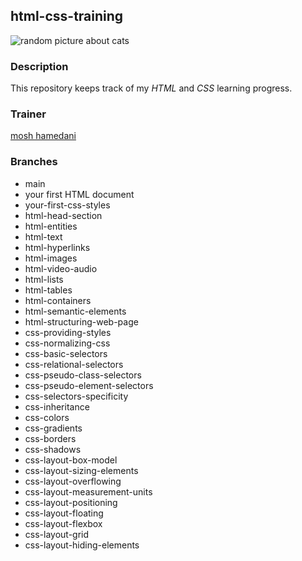 ## html-css-training

![random picture about cats](https://picsum.photos/200/300)

### Description

This repository keeps track of my _HTML_ and _CSS_ learning progress.

### Trainer

[mosh hamedani](http://bit.ly/3Uul0zK)

### Branches

- main
- your first HTML document
- your-first-css-styles
- html-head-section
- html-entities
- html-text
- html-hyperlinks
- html-images
- html-video-audio
- html-lists
- html-tables
- html-containers
- html-semantic-elements
- html-structuring-web-page
- css-providing-styles
- css-normalizing-css
- css-basic-selectors
- css-relational-selectors
- css-pseudo-class-selectors
- css-pseudo-element-selectors
- css-selectors-specificity
- css-inheritance
- css-colors
- css-gradients
- css-borders
- css-shadows
- css-layout-box-model
- css-layout-sizing-elements
- css-layout-overflowing
- css-layout-measurement-units
- css-layout-positioning
- css-layout-floating
- css-layout-flexbox
- css-layout-grid
- css-layout-hiding-elements
